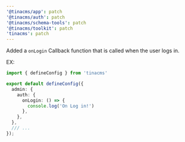```yaml
---
'@tinacms/app': patch
'@tinacms/auth': patch
'@tinacms/schema-tools': patch
'@tinacms/toolkit': patch
'tinacms': patch
---
```


Added a `onLogin` Callback function that is called when the user logs in.

EX:

```ts
import { defineConfig } from 'tinacms'

export default defineConfig({
  admin: {
    auth: {
      onLogin: () => {
        console.log('On Log in!')
      },
    },
  },
  /// ... 
});
```
